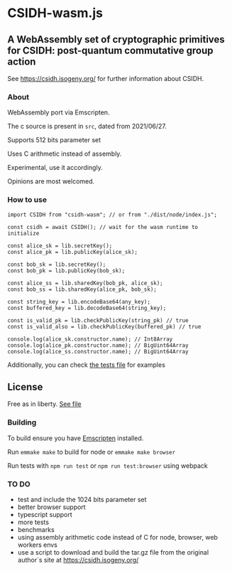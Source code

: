 # CSIDH-wasm.js

## A WebAssembly set of cryptographic primitives for CSIDH: post-quantum commutative group action

See https://csidh.isogeny.org/ for further information about CSIDH.


### About

WebAssembly port via Emscripten.

The c source is present in `src`, dated from 2021/06/27.

Supports 512 bits parameter set

Uses C arithmetic instead of assembly.

Experimental, use it accordingly.

Opinions are most welcomed.

### How to use

```
import CSIDH from "csidh-wasm"; // or from "./dist/node/index.js";

const csidh = await CSIDH(); // wait for the wasm runtime to initialize

const alice_sk = lib.secretKey(); 
const alice_pk = lib.publicKey(alice_sk);

const bob_sk = lib.secretKey(); 
const bob_pk = lib.publicKey(bob_sk);

const alice_ss = lib.sharedKey(bob_pk, alice_sk);
const bob_ss = lib.sharedKey(alice_pk, bob_sk);

const string_key = lib.encodeBase64(any_key);
const buffered_key = lib.decodeBase64(string_key);

const is_valid_pk = lib.checkPublicKey(string_pk) // true
const is_valid_also = lib.checkPublicKey(buffered_pk) // true

console.log(alice_sk.constructor.name); // Int8Array
console.log(alice_pk.constructor.name); // BigUint64Array
console.log(alice_ss.constructor.name); // BigUint64Array

```
Additionally, you can check [the tests file](./dist/node/test.js)  for examples

 ## License

Free as in liberty. [See file](LICENSE.md)


### Building

To build ensure you have [Emscripten](https://github.com/emscripten-core/emscripten) installed.

Run `emmake make` to build for node or `emmake make browser`

Run tests with `npm run test`  or `npm run test:browser` using webpack

### TO DO

- test and include the 1024 bits parameter set
- better browser support
- typescript support
- more tests
- benchmarks
- using assembly arithmetic code instead of C for node, browser, web workers envs
- use a script to download and build the tar.gz file from the original author`s site at https://csidh.isogeny.org/

